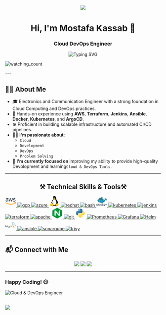 <p align="center">

  <img src="https://media.giphy.com/media/M9gbBd9nbDrOTu1Mqx/giphy.gif" height="200" />
</p>

<h1 align="center">Hi, I'm Mostafa Kassab 👋</h1>
<h3 align="center">Cloud DevOps Engineer</h3>

<p align="center">
  <img src="https://readme-typing-svg.demolab.com?font=Fira+Code&weight=500&size=24&pause=1000&color=00F7FF&center=true&vCenter=true&width=800&lines=Cloud+DevOps+Engineer;Terraform+%7C+AWS+%7C+Jenkins+%7C+Kubernetes+%7C+ArgoCD;Linux+Automation+Fan+%7C+Ansible+Lover" alt="Typing SVG" />
</p>

<p align="left"> 
<img src="https://komarev.com/ghpvc/?username=MostafaKassab&color=brightgreen" alt="watching_count" />
</p>
---

## 👨‍💻 About Me

- 🎓 Electronics and Communication Engineer with a strong foundation in Cloud Computing and DevOps practices.
- 🚀 Hands-on experience using **AWS**, **Terraform**, **Jenkins**, **Ansible**, **Docker**, **Kubernetes**, and **ArgoCD**.
- ⚙️ Proficient in building scalable infrastructure and automated CI/CD pipelines.
- 🏃‍♂️ **I'm passionate about**:
  - `Cloud`
  - `Development`
  - `DevOps`
  - `Problem Solving`
- 🌟 **I'm currently focused on** improving my ability to provide high-quality Devolopment and learning`Cloud & DevOps Tools`.
  
---

<h2 align="center">⚒️ Technical Skills & Tools⚒️</h2>
<p align="left">
    <a href="https://aws.amazon.com" target="_blank" rel="noreferrer" title="AWS">
        <img src="https://raw.githubusercontent.com/devicons/devicon/master/icons/amazonwebservices/amazonwebservices-original-wordmark.svg" alt="AWS" width="35" height="35" />
    </a>
    <a href="https://cloud.google.com/" target="_blank" rel="noreferrer" title="gcp">
        <img src="https://www.vectorlogo.zone/logos/google_cloud/google_cloud-icon.svg" alt="gcp" width="35" height="35" />
    </a>
    <a href="https://azure.microsoft.com/en-in/" target="_blank" rel="noreferrer" title="azure">
        <img src="https://www.vectorlogo.zone/logos/microsoft_azure/microsoft_azure-icon.svg" alt="azure" width="35" height="35" />
    </a>
    <a href="https://www.linux.org" target="_blank" rel="noreferrer" title="linux">
        <img src="https://raw.githubusercontent.com/devicons/devicon/master/icons/linux/linux-original.svg" alt="linux" width="35" height="35" />
    </a>
    <a href="https://www.redhat.com" target="_blank" rel="noreferrer" title="RedHat">
        <img src="https://www.vectorlogo.zone/logos/redhat/redhat-icon.svg" alt="redhat" width="35" height="35" />
    </a>
    <a href="https://www.gnu.org/software/bash/" target="_blank" rel="noreferrer" title="bash">
        <img src="https://www.vectorlogo.zone/logos/gnu_bash/gnu_bash-icon.svg" alt="bash" width="35" height="35" />
    </a>
    <a href="https://www.docker.com" target="_blank" rel="noreferrer" title="docker">
        <img src="https://raw.githubusercontent.com/devicons/devicon/master/icons/docker/docker-original-wordmark.svg" alt="docker" width="35" height="35" />
    </a>
    <a href="https://kubernetes.io" target="_blank" rel="noreferrer" title="kubernetes">
        <img src="https://www.vectorlogo.zone/logos/kubernetes/kubernetes-icon.svg" alt="kubernetes" width="35" height="35" />
    </a>
    <a href="https://www.jenkins.io" target="_blank" rel="noreferrer" title="jenkins">
        <img src="https://www.vectorlogo.zone/logos/jenkins/jenkins-icon.svg" alt="jenkins" width="35" height="35" />
    </a>
    <a href="https://www.terraform.io/" target="_blank" rel="noreferrer" title="Terraform">
        <img src="https://www.vectorlogo.zone/logos/terraformio/terraformio-icon.svg" alt="terraform" width="35" height="35" />
    </a>
    <a href="https://httpd.apache.org/" target="_blank" rel="noreferrer" title="Apache">
        <img src="https://www.vectorlogo.zone/logos/apache/apache-icon.svg" alt="apache" width="35" height="35" />
    </a>
    <a href="https://www.nginx.com" target="_blank" rel="noreferrer" title="Nginx">
        <img src="https://raw.githubusercontent.com/devicons/devicon/master/icons/nginx/nginx-original.svg" alt="nginx" width="35" height="35" />
    </a>
    <a href="https://git-scm.com" target="_blank" rel="noreferrer" title="git">
        <img src="https://www.vectorlogo.zone/logos/git-scm/git-scm-icon.svg" alt="git" width="35" height="35" />
    </a>
    <a href="https://www.python.org" target="_blank" rel="noreferrer" title="python">
        <img src="https://raw.githubusercontent.com/devicons/devicon/master/icons/python/python-original.svg" alt="python" width="35" height="35" />
    </a>
    <a href="https://prometheus.io/" target="_blank" rel="noreferrer" title="Prometheus">
        <img src="https://www.vectorlogo.zone/logos/prometheusio/prometheusio-icon.svg" alt="Prometheus" width="35" height="35" />
    </a>
    <a href="https://grafana.com" target="_blank" rel="noreferrer" title="Grafana">
        <img src="https://www.vectorlogo.zone/logos/grafana/grafana-icon.svg" alt="Grafana" width="35" height="35" />
    </a>
    <a href="https://helm.sh" target="_blank" rel="noreferrer" title="Helm">
        <img src="https://www.vectorlogo.zone/logos/helmsh/helmsh-icon.svg" alt="Helm" width="35" height="35" />
    </a>
    <a href="https://www.mysql.com/" target="_blank" rel="noreferrer" title="mysql">
        <img src="https://raw.githubusercontent.com/devicons/devicon/master/icons/mysql/mysql-original-wordmark.svg" alt="mysql" width="35" height="35" />
    </a>
    <a href="https://www.ansible.com/" target="_blank" rel="noreferrer" title="ansible">
        <img src="https://www.vectorlogo.zone/logos/ansible/ansible-icon.svg" alt="ansible" width="35" height="35" />
    </a>
    <a href="https://www.sonarsource.com/products/sonarqube/" target="_blank" rel="noreferrer" title="sonarqube">
        <img src="https://www.svgrepo.com/show/354365/sonarqube.svg" alt="sonarqube" width="35" height="35" />
    </a>
    <a href="https://trivy.dev/latest/" target="_blank" rel="trivy" title="trivy">
        <img src="https://trivy.dev/v0.43/imgs/logo.png" alt="trivy" width="35" height="35" />
    </a>
</p>


---

## 📬 Connect with Me

<p align="center">
  <a href="mailto:mostafa.kassab41@gmail.com"><img src="https://img.shields.io/badge/Gmail-D14836?style=for-the-badge&logo=gmail&logoColor=white"/></a>
  <a href="https://www.linkedin.com/in/mostafa-kassab"><img src="https://img.shields.io/badge/LinkedIn-0077B5?style=for-the-badge&logo=linkedin&logoColor=white"/></a>
  <a href="https://github.com/MostafaKassab41"><img src="https://img.shields.io/badge/GitHub-100000?style=for-the-badge&logo=github&logoColor=white"/></a>
</p>

---

### Happy Coding! 😊
![Cloud & DevOps Engineer](https://blogger.googleusercontent.com/img/b/R29vZ2xl/AVvXsEi0Emn_9FMAKor6kC78AOJJi2yqZgn5nYfkcBSULuExy3X1u8BOC__-b0AEFEUmxfl5__FeaeMFw2npmx1w2N939xKClVD7LpUhQDiRyTxZLfNet43JQOjw9HfPTZ4cOQk0sE9-mWEsEW9GFwNKR29L8CNfGW_iyAHGd8MiTCG67vQmg923W7B1EohckE4/s728-rw-e365/devsec.png)
<br><br>


<img src="https://raw.githubusercontent.com/Trilokia/Trilokia/379277808c61ef204768a61bbc5d25bc7798ccf1/bottom_header.svg" />

